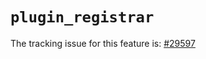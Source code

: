 # `plugin_registrar`

The tracking issue for this feature is: [#29597]

[#29597]: https://github.com/rust-lang/rust/issues/29597



